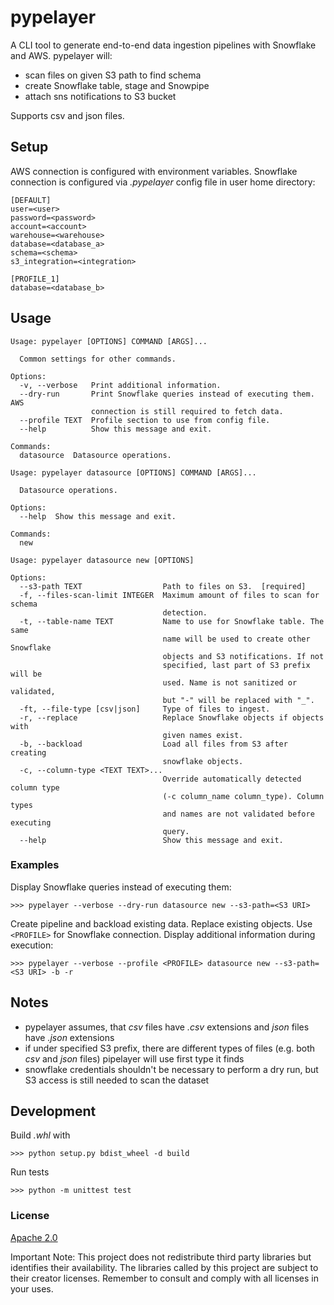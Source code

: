 # pypelayer
A CLI tool to generate end-to-end data ingestion pipelines with Snowflake and AWS.
pypelayer will:
- scan files on given S3 path to find schema
- create Snowflake table, stage and Snowpipe
- attach sns notifications to S3 bucket

Supports csv and json files.

## Setup
AWS connection is configured with environment variables.
Snowflake connection is configured via *.pypelayer* config file in user home directory:
```
[DEFAULT]
user=<user>
password=<password>
account=<account>
warehouse=<warehouse>
database=<database_a>
schema=<schema>
s3_integration=<integration>

[PROFILE_1]
database=<database_b>
```

## Usage
```
Usage: pypelayer [OPTIONS] COMMAND [ARGS]...

  Common settings for other commands.

Options:
  -v, --verbose   Print additional information.
  --dry-run       Print Snowflake queries instead of executing them. AWS
                  connection is still required to fetch data.
  --profile TEXT  Profile section to use from config file.
  --help          Show this message and exit.

Commands:
  datasource  Datasource operations.
```
```
Usage: pypelayer datasource [OPTIONS] COMMAND [ARGS]...

  Datasource operations.

Options:
  --help  Show this message and exit.

Commands:
  new
```
```
Usage: pypelayer datasource new [OPTIONS]

Options:
  --s3-path TEXT                  Path to files on S3.  [required]
  -f, --files-scan-limit INTEGER  Maximum amount of files to scan for schema
                                  detection.
  -t, --table-name TEXT           Name to use for Snowflake table. The same
                                  name will be used to create other Snowflake
                                  objects and S3 notifications. If not
                                  specified, last part of S3 prefix will be
                                  used. Name is not sanitized or validated,
                                  but "-" will be replaced with "_".
  -ft, --file-type [csv|json]     Type of files to ingest.
  -r, --replace                   Replace Snowflake objects if objects with
                                  given names exist.
  -b, --backload                  Load all files from S3 after creating
                                  snowflake objects.
  -c, --column-type <TEXT TEXT>...
                                  Override automatically detected column type
                                  (-c column_name column_type). Column types
                                  and names are not validated before executing
                                  query.
  --help                          Show this message and exit.
```

### Examples
Display Snowflake queries instead of executing them:
```
>>> pypelayer --verbose --dry-run datasource new --s3-path=<S3 URI>
```
Create pipeline and backload existing data. Replace existing objects. Use `<PROFILE>` for Snowflake connection. Display additional information during execution:
```
>>> pypelayer --verbose --profile <PROFILE> datasource new --s3-path=<S3 URI> -b -r
```

## Notes
- pypelayer assumes, that *csv* files have *.csv* extensions and *json* files have *.json* extensions
- if under specified S3 prefix, there are different types of files (e.g. both *csv* and *json* files) pipelayer will use first type it finds
- snowflake credentials shouldn't be necessary to perform a dry run, but S3 access is still needed to scan the dataset

## Development
Build *.whl* with
```
>>> python setup.py bdist_wheel -d build
```
Run tests
```
>>> python -m unittest test
```

### License

[Apache 2.0](https://github.com/gumgum/pypelayer/blob/main/LICENSE.md)

Important Note: This project does not redistribute third party libraries but identifies their availability. The libraries called by this project are subject to their creator licenses. Remember to consult and comply with all licenses in your uses.
